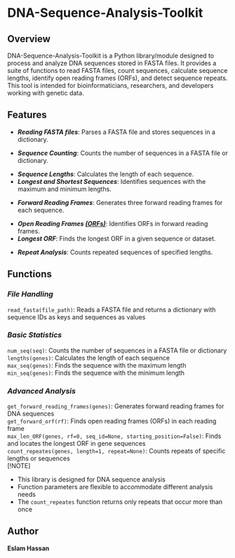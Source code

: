 # DNA-Sequence-Analysis-Toolkit

## Overview
DNA-Sequence-Analysis-Toolkit is a Python library/module designed to process and analyze DNA sequences stored in FASTA files. It provides a suite of functions to read FASTA files, count sequences, calculate sequence lengths, identify open reading frames (ORFs), and detect sequence repeats. This tool is intended for bioinformaticians, researchers, and developers working with genetic data.

## Features
* ***Reading FASTA files***: Parses a FASTA file and stores sequences in a dictionary.<br/>
+ ***Sequence Counting***: Counts the number of sequences in a FASTA file or dictionary.<br/>
- ***Sequence Lengths***: Calculates the length of each sequence.<br/>
- ***Longest and Shortest Sequences***: Identifies sequences with the maximum and minimum lengths.<br/>
+ ***Forward Reading Frames***: Generates three forward reading frames for each sequence.<br/>
* ***Open Reading Frames <ins>(ORFs)</ind>***: Identifies ORFs in forward reading frames.<br/>
* ***Longest ORF***: Finds the longest ORF in a given sequence or dataset.<br/>
- ***Repeat Analysis***: Counts repeated sequences of specified lengths.<br/>

## Functions
### ***File Handling***<br/>
`read_fasta(file_path)`: Reads a FASTA file and returns a dictionary with sequence IDs as keys and sequences as values

### ***Basic Statistics***<br/>
`num_seq(seq)`: Counts the number of sequences in a FASTA file or dictionary<br/>
`lengths(genes)`: Calculates the length of each sequence<br/>
`max_seq(genes)`: Finds the sequence with the maximum length<br/>
`min_seq(genes)`: Finds the sequence with the minimum length<br/>
### ***Advanced Analysis***<br/>
`get_forward_reading_frames(genes)`: Generates forward reading frames for DNA sequences<br/>
`get_forward_orf(rf)`: Finds open reading frames (ORFs) in each reading frame<br/>
`max_len_ORF(genes, rf=0, seq_id=None, starting_position=False)`: Finds and locates the longest ORF in gene sequences<br/>
`count_repeates(genes, length=1, repeat=None)`: Counts repeats of specific lengths or sequences<br/>
[!NOTE]  
* This library is designed for DNA sequence analysis<br/>
* Function parameters are flexible to accommodate different analysis needs<br/>
* The `count_repeates` function returns only repeats that occur more than once<br/>
## Author
**Eslam Hassan**
